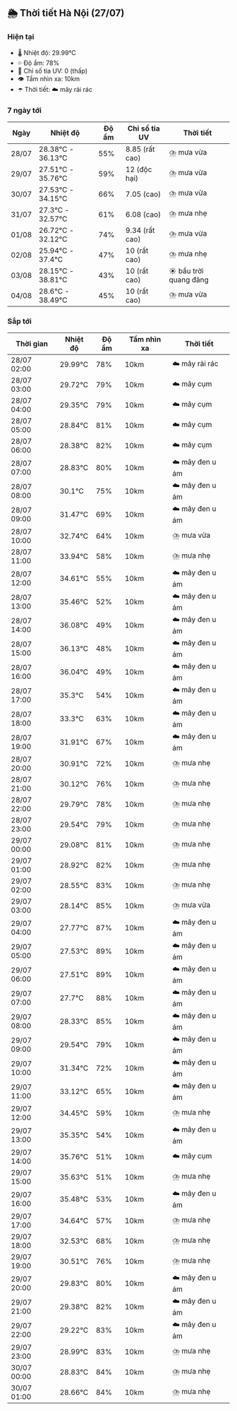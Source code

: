 ## 🌦️ Thời tiết Hà Nội (27/07)

### Hiện tại

- 🌡️ Nhiệt độ: 29.99℃
- 💦 Độ ẩm: 78%
- 🌟 Chỉ số tia UV: 0 (thấp)
- 👁️ Tầm nhìn xa: 10km
- ☂️ Thời tiết: ☁️ mây rải rác

### 7 ngày tới

| Ngày | Nhiệt độ | Độ ẩm | Chỉ số tia UV | Thời tiết |
| --- | --- | --- | --- | --- |
| 28/07 | 28.38℃ - 36.13℃ | 55% | 8.85 (rất cao) | ⛈️ mưa vừa |
| 29/07 | 27.51℃ - 35.76℃ | 59% | 12 (độc hại) | ⛈️ mưa vừa |
| 30/07 | 27.53℃ - 34.15℃ | 66% | 7.05 (cao) | ⛈️ mưa vừa |
| 31/07 | 27.3℃ - 32.57℃ | 61% | 6.08 (cao) | ⛈️ mưa nhẹ |
| 01/08 | 26.72℃ - 32.12℃ | 74% | 9.34 (rất cao) | ⛈️ mưa vừa |
| 02/08 | 25.94℃ - 37.4℃ | 47% | 10 (rất cao) | ⛈️ mưa nhẹ |
| 03/08 | 28.15℃ - 38.81℃ | 43% | 10 (rất cao) | ☀️ bầu trời quang đãng |
| 04/08 | 28.6℃ - 38.49℃ | 45% | 10 (rất cao) | ⛈️ mưa vừa |

### Sắp tới

| Thời gian | Nhiệt độ | Độ ẩm | Tầm nhìn xa | Thời tiết |
| --- | --- | --- | --- | --- |
| 28/07 02:00 | 29.99℃ | 78% | 10km | ☁️ mây rải rác |
| 28/07 03:00 | 29.72℃ | 79% | 10km | ☁️ mây cụm |
| 28/07 04:00 | 29.35℃ | 79% | 10km | ☁️ mây cụm |
| 28/07 05:00 | 28.84℃ | 81% | 10km | ☁️ mây cụm |
| 28/07 06:00 | 28.38℃ | 82% | 10km | ☁️ mây cụm |
| 28/07 07:00 | 28.83℃ | 80% | 10km | ☁️ mây đen u ám |
| 28/07 08:00 | 30.1℃ | 75% | 10km | ☁️ mây đen u ám |
| 28/07 09:00 | 31.47℃ | 69% | 10km | ☁️ mây đen u ám |
| 28/07 10:00 | 32.74℃ | 64% | 10km | ⛈️ mưa vừa |
| 28/07 11:00 | 33.94℃ | 58% | 10km | ⛈️ mưa nhẹ |
| 28/07 12:00 | 34.61℃ | 55% | 10km | ☁️ mây đen u ám |
| 28/07 13:00 | 35.46℃ | 52% | 10km | ☁️ mây đen u ám |
| 28/07 14:00 | 36.08℃ | 49% | 10km | ☁️ mây đen u ám |
| 28/07 15:00 | 36.13℃ | 48% | 10km | ☁️ mây đen u ám |
| 28/07 16:00 | 36.04℃ | 49% | 10km | ☁️ mây đen u ám |
| 28/07 17:00 | 35.3℃ | 54% | 10km | ☁️ mây đen u ám |
| 28/07 18:00 | 33.3℃ | 63% | 10km | ☁️ mây đen u ám |
| 28/07 19:00 | 31.91℃ | 67% | 10km | ☁️ mây đen u ám |
| 28/07 20:00 | 30.91℃ | 72% | 10km | ⛈️ mưa nhẹ |
| 28/07 21:00 | 30.12℃ | 76% | 10km | ⛈️ mưa nhẹ |
| 28/07 22:00 | 29.79℃ | 78% | 10km | ⛈️ mưa nhẹ |
| 28/07 23:00 | 29.54℃ | 79% | 10km | ⛈️ mưa nhẹ |
| 29/07 00:00 | 29.08℃ | 81% | 10km | ⛈️ mưa nhẹ |
| 29/07 01:00 | 28.92℃ | 82% | 10km | ⛈️ mưa nhẹ |
| 29/07 02:00 | 28.55℃ | 83% | 10km | ⛈️ mưa nhẹ |
| 29/07 03:00 | 28.14℃ | 85% | 10km | ⛈️ mưa vừa |
| 29/07 04:00 | 27.77℃ | 87% | 10km | ☁️ mây đen u ám |
| 29/07 05:00 | 27.53℃ | 89% | 10km | ☁️ mây đen u ám |
| 29/07 06:00 | 27.51℃ | 89% | 10km | ☁️ mây đen u ám |
| 29/07 07:00 | 27.7℃ | 88% | 10km | ☁️ mây đen u ám |
| 29/07 08:00 | 28.33℃ | 85% | 10km | ☁️ mây đen u ám |
| 29/07 09:00 | 29.54℃ | 79% | 10km | ☁️ mây đen u ám |
| 29/07 10:00 | 31.34℃ | 72% | 10km | ☁️ mây đen u ám |
| 29/07 11:00 | 33.12℃ | 65% | 10km | ☁️ mây đen u ám |
| 29/07 12:00 | 34.45℃ | 59% | 10km | ⛈️ mưa nhẹ |
| 29/07 13:00 | 35.35℃ | 54% | 10km | ☁️ mây đen u ám |
| 29/07 14:00 | 35.76℃ | 51% | 10km | ☁️ mây cụm |
| 29/07 15:00 | 35.63℃ | 51% | 10km | ⛈️ mưa nhẹ |
| 29/07 16:00 | 35.48℃ | 53% | 10km | ☁️ mây đen u ám |
| 29/07 17:00 | 34.64℃ | 57% | 10km | ⛈️ mưa nhẹ |
| 29/07 18:00 | 32.53℃ | 68% | 10km | ⛈️ mưa nhẹ |
| 29/07 19:00 | 30.51℃ | 76% | 10km | ⛈️ mưa nhẹ |
| 29/07 20:00 | 29.83℃ | 80% | 10km | ☁️ mây đen u ám |
| 29/07 21:00 | 29.38℃ | 82% | 10km | ☁️ mây đen u ám |
| 29/07 22:00 | 29.22℃ | 83% | 10km | ☁️ mây đen u ám |
| 29/07 23:00 | 28.99℃ | 83% | 10km | ⛈️ mưa nhẹ |
| 30/07 00:00 | 28.83℃ | 84% | 10km | ⛈️ mưa nhẹ |
| 30/07 01:00 | 28.66℃ | 84% | 10km | ⛈️ mưa nhẹ |
